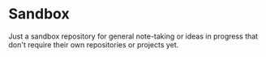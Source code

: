 # Sandbox
Just a sandbox repository for general note-taking or ideas in progress that don't require their own repositories or projects yet.
